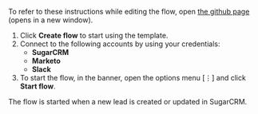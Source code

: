 To refer to these instructions while editing the flow, open [the github page](Sync%20new%20or%20updated%20lead%20from%20SugarCRM%20to%20Marketo_instructions.md) (opens in a new window).

1.	Click **Create flow** to start using the template.
2.	Connect to the following accounts by using your credentials:
    - **SugarCRM** 
	- **Marketo**
    - **Slack**
3.	To start the flow, in the banner, open the options menu [⋮] and click **Start flow**.

The flow is started when a new lead is created or updated in SugarCRM.
